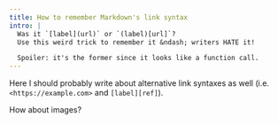 ```yaml
---
title: How to remember Markdown's link syntax
intro: |
  Was it `[label](url)` or `(label)[url]`?
  Use this weird trick to remember it &ndash; writers HATE it!

  Spoiler: it's the former since it looks like a function call.
---
```


Here I should probably write about alternative link syntaxes as well
(i.e. `<https://example.com>` and `[label][ref]`).

How about images?
